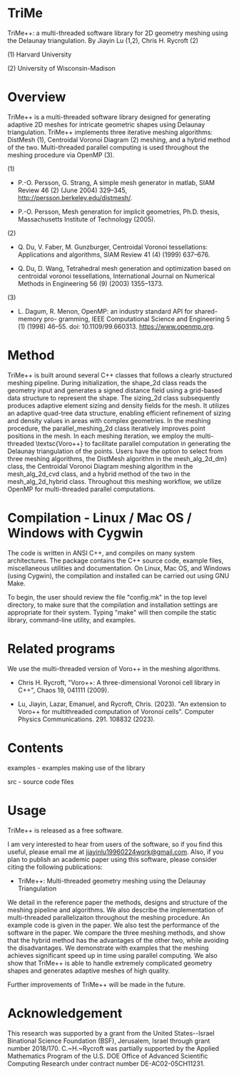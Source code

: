 # TriMe

TriMe++: a multi-threaded software library for 2D geometry meshing using the Delaunay triangulation. 
By Jiayin Lu (1,2), Chris H. Rycroft (2)

(1) Harvard University

(2) University of Wisconsin-Madison

Overview
========================================================================
TriMe++ is a multi-threaded software library designed for generating adaptive 2D meshes for intricate 
geometric shapes using Delaunay triangulation. TriMe++ implements three iterative meshing algorithms: 
DistMesh (1), Centroidal Voronoi Diagram (2) meshing, and a hybrid method of the two. Multi-threaded parallel 
computing is used throughout the meshing procedure via OpenMP (3). 

(1)
 - P.-O. Persson, G. Strang, A simple mesh generator in matlab, SIAM Review 46 (2) (June 2004) 329–345, 
   http://persson.berkeley.edu/distmesh/.

 - P.-O. Persson, Mesh generation for implicit geometries, Ph.D. thesis, Massachusetts Institute of 
   Technology (2005).

(2)
 - Q. Du, V. Faber, M. Gunzburger, Centroidal Voronoi tessellations: Applications and algorithms, 
   SIAM Review 41 (4) (1999) 637–676.

 - Q. Du, D. Wang, Tetrahedral mesh generation and optimization based on centroidal voronoi tessellations, 
   International Journal on Numerical Methods in Engineering 56 (9) (2003) 1355–1373.

(3)
 - L. Dagum, R. Menon, OpenMP: an industry standard API for shared-memory pro- gramming, IEEE Computational 
   Science and Engineering 5 (1) (1998) 46–55. doi: 10.1109/99.660313. https://www.openmp.org.


Method
=============================================================
TriMe++ is built around several C++ classes that follows a clearly structured meshing pipeline. 
During initialization, the shape_2d class reads the geometry input and generates a signed distance field 
using a grid-based data structure to represent the shape. The sizing_2d class subsequently produces 
adaptive element sizing and density fields for the mesh. It utilizes an adaptive quad-tree data structure, 
enabling efficient refinement of sizing and density values in areas with complex geometries. 
In the meshing procedure, the parallel_meshing_2d class iteratively improves point positions in the mesh. 
In each meshing iteration, we employ the multi-threaded \textsc{Voro++} to facilitate parallel computation 
in generating the Delaunay triangulation of the points. Users have the option to select from three meshing 
algorithms, the DistMesh algorithm in the mesh_alg_2d_dm} class, the Centroidal Voronoi Diagram meshing 
algorithm in the mesh_alg_2d_cvd class, and a hybrid method of the two in the mesh_alg_2d_hybrid class. 
Throughout this meshing workflow, we utilize OpenMP for multi-threaded parallel computations.




Compilation - Linux / Mac OS / Windows with Cygwin
==================================================
The code is written in ANSI C++, and compiles on many system architectures. The
package contains the C++ source code, example files, miscellaneous utilities
and documentation. On Linux, Mac OS, and Windows (using Cygwin), the
compilation and installed can be carried out using GNU Make.

To begin, the user should review the file "config.mk" in the top level
directory, to make sure that the compilation and installation settings are
appropriate for their system. Typing "make" will then compile the static
library, command-line utility, and examples.


Related programs
================
We use the multi-threaded version of Voro++ in the meshing algorithms. 

- Chris H. Rycroft, "Voro++: A three-dimensional Voronoi cell library in C++",
  Chaos 19, 041111 (2009).

- Lu, Jiayin, Lazar, Emanuel, and Rycroft, Chris. (2023). "An extension to Voro++ for 
  multithreaded computation of Voronoi cells". Computer Physics Communications. 291. 108832 (2023). 


Contents
========
examples - examples making use of the library

src - source code files


Usage
=====
TriMe++ is released as a free software.

I am very interested to hear from users of the software, so if you find this
useful, please email me at jiayinlu19960224work@gmail.com. Also, if you plan to publish an
academic paper using this software, please consider citing the following
publications:

- TriMe++: Multi-threaded geometry meshing using the Delaunay Triangulation

We detail in the reference paper the methods, designs and structure of the meshing pipeline
and algorithms. We also describe the implementation of multi-threaded parallelizaiton throughout 
the meshing procedure. An example code is given in the paper. We also test the performance of the 
software in the paper. We compare the three meshing methods, and show that the hybrid method has 
the advantages of the other two, while avoiding the disadvantages. We demonstrate with examples that 
the meshing achieves significant speed up in time using parallel computing. We also show that TriMe++ 
is able to handle extremely complicated geometry shapes and generates adaptive meshes of high quality.

Further improvements of TriMe++ will be made in the future. 



Acknowledgement
=====
This research was supported by a grant from the United States--Israel Binational
Science Foundation (BSF), Jerusalem, Israel through grant number 2018/170.
C.~H.~Rycroft was partially supported by the Applied Mathematics
Program of the U.S. DOE Office of Advanced Scientific Computing Research under
contract number DE-AC02-05CH11231.